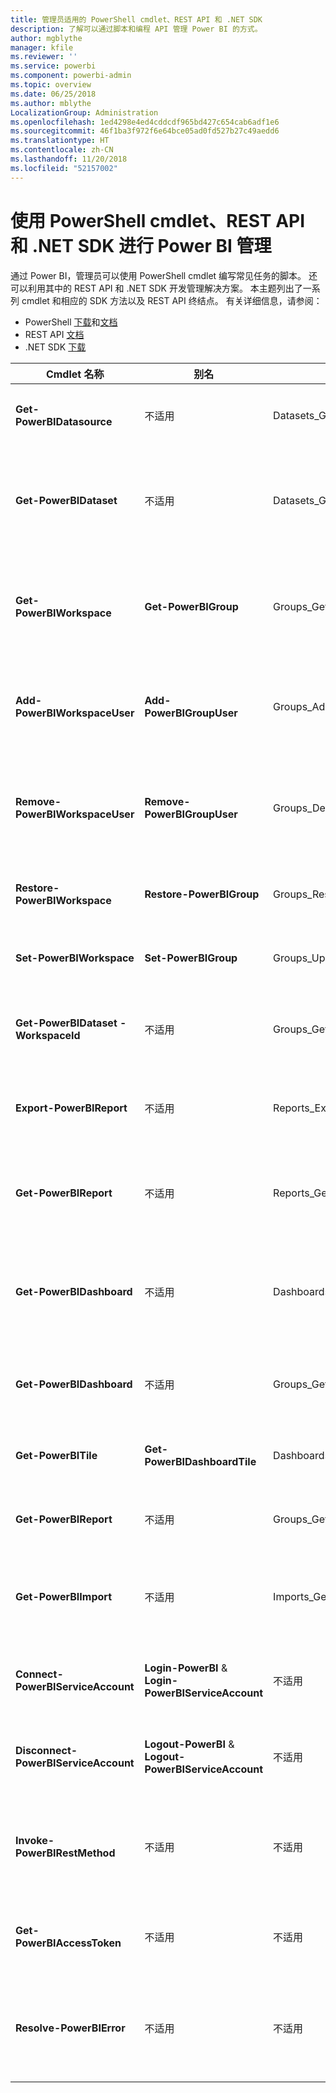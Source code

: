 ```yaml
---
title: 管理员适用的 PowerShell cmdlet、REST API 和 .NET SDK
description: 了解可以通过脚本和编程 API 管理 Power BI 的方式。
author: mgblythe
manager: kfile
ms.reviewer: ''
ms.service: powerbi
ms.component: powerbi-admin
ms.topic: overview
ms.date: 06/25/2018
ms.author: mblythe
LocalizationGroup: Administration
ms.openlocfilehash: 1ed4298e4ed4cddcdf965bd427c654cab6adf1e6
ms.sourcegitcommit: 46f1ba3f972f6e64bce05ad0fd527b27c49aedd6
ms.translationtype: HT
ms.contentlocale: zh-CN
ms.lasthandoff: 11/20/2018
ms.locfileid: "52157002"
---
```

# <a name="powershell-cmdlets-rest-apis-and-net-sdk-for-power-bi-administration"></a>使用 PowerShell cmdlet、REST API 和 .NET SDK 进行 Power BI 管理
通过 Power BI，管理员可以使用 PowerShell cmdlet 编写常见任务的脚本。 还可以利用其中的 REST API 和 .NET SDK 开发管理解决方案。 本主题列出了一系列 cmdlet 和相应的 SDK 方法以及 REST API 终结点。 有关详细信息，请参阅：

- PowerShell [下载](https://www.powershellgallery.com/packages/MicrosoftPowerBIMgmt/)和[文档](https://docs.microsoft.com/powershell/power-bi/overview?view=powerbi-ps)
- REST API [文档](https://docs.microsoft.com/rest/api/power-bi/admin)
- .NET SDK [下载](https://www.nuget.org/packages/Microsoft.PowerBI.Api/)

| **Cmdlet 名称** | **别名** | **SDK 方法** | **REST API 终结点** | **说明** |
| --- | --- | --- | --- | --- |
| **Get-PowerBIDatasource** | 不适用 | Datasets\_GetDataSourcesAsAdmin | /v1.0/myorg/admin/datasets/{datasetkey}/datasources | 获取给定数据集的数据源。 |
| **Get-PowerBIDataset** | 不适用 | Datasets\_GetDatasetsAsAdmin | /v1.0/myorg/admin/datasets | 获取 Power BI 租户中的完整数据集列表。 |
| **Get-PowerBIWorkspace** | **Get-PowerBIGroup** | Groups\_GetGroupsAsAdmin | /v1.0/myorg/admin/groups | 获取 Power BI 租户中的完整工作区列表。 |
| **Add-PowerBIWorkspaceUser** | **Add-PowerBIGroupUser** |Groups\_AddUserAsAdmin | /v1.0/myorg/admin/groups/{groupId}/users | 将用户作为成员添加到给定的工作区。 |
| **Remove-PowerBIWorkspaceUser** | **Remove-PowerBIGroupUser** | Groups\_DeleteUserAsAdmin | /v1.0/myorg/admin/groups/{groupId}/users/{user} | 从给定工作区的成员身份列表中删除用户。 |
| **Restore-PowerBIWorkspace** |**Restore-PowerBIGroup** | Groups\_RestoreDeletedGroupAsAdmin | /v1.0/myorg/admin/groups/{groupId}/restore | 还原已删除的工作区。 |
| **Set-PowerBIWorkspace** |**Set-PowerBIGroup** | Groups\_UpdateGroupAsAdmin | /v1.0/myorg/admin/groups/{groupId} | 更新给定工作区的属性。 |
| **Get-PowerBIDataset -WorkspaceId** | 不适用 | Groups\_GetDatasetsAsAdmin | /v1.0/myorg/admin/groups/{group\_id}/datasets | 获取给定工作区中的数据集。 |
| **Export-PowerBIReport** | 不适用 | Reports\_ExportReportAsAdmin | 不适用 | 将给定报表导出到本地文件。 |
| **Get-PowerBIReport** | 不适用 | Reports\_GetReportsAsAdmin | /v1.0/myorg/admin/reports | 获取 Power BI 租户中的完整报表列表。 |
| **Get-PowerBIDashboard** | 不适用 | Dashboards\_GetDashboardsAsAdmin | /v1.0/myorg/admin/dashboards | 获取 Power BI 租户中的完整仪表板列表。 |
| **Get-PowerBIDashboard** | 不适用 | Groups\_GetDashboardsAsAdmin | /v1.0/myorg/admin/groups/{group\_id}/dashboards | 获取给定工作区中的仪表板。 |
| **Get-PowerBITile** | **Get-PowerBIDashboardTile** | Dashboards\_GetTilesAsAdmin | /v1.0/myorg/admin/dashboards/{dashboard\_id}/tiles | 获取给定仪表板的磁贴。 |
| **Get-PowerBIReport** | 不适用 | Groups\_GetReportsAsAdmin | /v1.0/myorg/admin/groups/{group\_id}/reports | 获取给定工作区中的报表。 |
| **Get-PowerBIImport** | 不适用 | Imports\_GetImportsAsAdmin | /v1.0/myorg/admin/imports | 获取 Power BI 租户中的完整导出列表。 |
| **Connect-PowerBIServiceAccount** | **Login-PowerBI** &  **Login-PowerBIServiceAccount** | 不适用 | 不适用 | 登录 Power BI 并启动一个会话。 |
| **Disconnect-PowerBIServiceAccount** | **Logout-PowerBI** & **Logout-PowerBIServiceAccount** | 不适用 | 不适用 | 注销 Power BI 并关闭现有会话。 |
| **Invoke-PowerBIRestMethod**| 不适用 | 不适用 | 不适用 | 将任意 REST API 调用发送到 Power BI。 |
| **Get-PowerBIAccessToken**| 不适用 | 不适用 | 不适用 | 在会话中获取 Power BI 访问令牌。 |
| **Resolve-PowerBIError**| 不适用 | 不适用 | 不适用 | 获取失败 cmdlet 调用的详细错误信息。 |